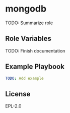 mongodb
=======

TODO: Summarize role

Role Variables
--------------

TODO: Finish documentation


Example Playbook
----------------

```yaml
TODO: Add example
```

License
-------

EPL-2.0
